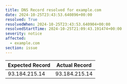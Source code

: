 ```yaml
---
title: DNS Record resolved for example.com
date: 2024-10-25T23:43:53.640896+00:00
resolved: True
resolvedWhen: 2024-10-25T23:43:53.640904+00:00
resolvedStartTime: 2024-10-25T21:09:43.191474+00:00
severity: notice
affected:
  - example.com
section: issue
---
```


| Expected Record  | Actual Record  |
|------------------|----------------|
| 93.184.215.14 | 93.184.215.14 |
